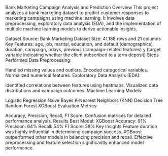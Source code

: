 Bank Marketing Campaign Analysis and Prediction
Overview
This project analyzes a bank marketing dataset to predict customer responses to marketing campaigns using machine learning. It involves data preprocessing, exploratory data analysis (EDA), and the implementation of multiple machine learning models to derive actionable insights.

Dataset
Source: Bank Marketing Dataset
Size: 41,188 rows and 21 columns
Key Features:
age, job, marital, education, and default (demographics)
duration, campaign, pdays, previous (campaign-related features)
y (target variable indicating whether the client subscribed to a term deposit)
Steps Performed
Data Preprocessing:

Handled missing values and outliers.
Encoded categorical variables.
Normalized numerical features.
Exploratory Data Analysis (EDA):

Identified correlations between features using heatmaps.
Visualized data distributions and campaign outcomes.
Machine Learning Models:

Logistic Regression
Naive Bayes
K-Nearest Neighbors (KNN)
Decision Tree
Random Forest
XGBoost
Evaluation Metrics:

Accuracy, Precision, Recall, F1 Score.
Confusion matrices for detailed performance analysis.
Results
Best Model: XGBoost
Accuracy: 91%
Precision: 64%
Recall: 54%
F1 Score: 58%
Key Insights
Feature duration was highly influential in determining campaign success.
XGBoost outperformed other models in balancing precision and recall.
Effective preprocessing and feature selection significantly enhanced model performance.
